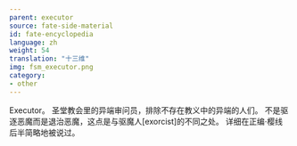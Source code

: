 ```yaml
---
parent: executor
source: fate-side-material
id: fate-encyclopedia
language: zh
weight: 54
translation: "十三维"
img: fsm_executor.png
category:
- other
---
```


Executor。
圣堂教会里的异端审问员，排除不存在教义中的异端的人们。
不是驱逐恶魔而是退治恶魔，这点是与驱魔人[exorcist]的不同之处。
详细在正编·樱线后半简略地被说过。
